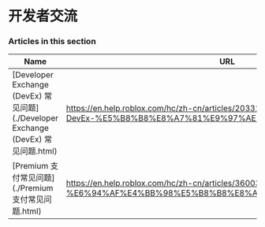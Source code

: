 # 开发者交流  
### Articles in this section
Name|URL
-|-
[Developer Exchange (DevEx) 常见问题](./Developer Exchange (DevEx) 常见问题.html) |https://en.help.roblox.com/hc/zh-cn/articles/203314100-Developer-Exchange-DevEx-%E5%B8%B8%E8%A7%81%E9%97%AE%E9%A2%98
[Premium 支付常见问题](./Premium 支付常见问题.html) |https://en.help.roblox.com/hc/zh-cn/articles/360039178532-Premium-%E6%94%AF%E4%BB%98%E5%B8%B8%E8%A7%81%E9%97%AE%E9%A2%98
